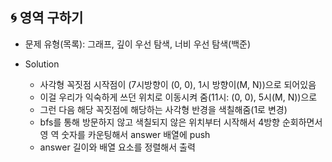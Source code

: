 ## 🌀 영역 구하기

- 문제 유형(목록): 그래프, 깊이 우선 탐색, 너비 우선 탐색(백준)

- Solution
  - 사각형 꼭짓점 시작점이 (7시방향이 (0, 0), 1시 방향이(M, N))으로 되어있음
  - 이걸 우리가 익숙하게 쓰던 위치로 이동시켜 줌(11시: (0, 0), 5시(M, N))으로
  - 그런 다음 해당 꼭짓점에 해당하는 사각형 반경을 색칠해줌(1로 변경)
  - bfs를 통해 방문하지 않고 색칠되지 않은 위치부터 시작해서 4방향 순회하면서 영
    역 숫자를 카운팅해서 answer 배열에 push
  - answer 길이와 배열 요소를 정렬해서 출력
